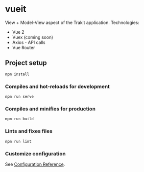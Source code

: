 # vueit

View + Model-View aspect of the Trakit application.
Technologies:
* Vue 2
* Vuex (coming soon)
* Axios - API calls
* Vue Router



## Project setup
```
npm install
```

### Compiles and hot-reloads for development
```
npm run serve
```

### Compiles and minifies for production
```
npm run build
```

### Lints and fixes files
```
npm run lint
```

### Customize configuration
See [Configuration Reference](https://cli.vuejs.org/config/).


